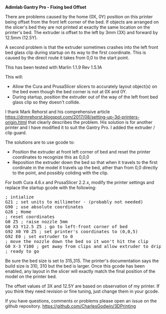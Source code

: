 __Adimlab Gantry Pro - Fixing bed Offset__

There are problems caused by the home (0X, 0Y) position on this printer being offset from the front left corner of the bed. If objects are arranged on the slicer's bed they are not printed at exactly the same location on the printer's bed. The extruder is offset to the left by 3mm (3X) and forward by 12.5mm (12.5Y).

A second problem is that the extruder sometimes crashes into the left front bed glass clip during startup on its way to the first coordinate. This is caused by the direct route it takes from 0,0 to the start point.

This has been tested with Marlin 1.1.9 Rev 1.5.1A

This will:
- Allow the Cura and PrusaSlicer slicers to accurately layout object(s) on the bed even though the bed corner is not at 0X and 0Y.
- During startup, position the extruder out of the way of the left front bed glass clip so they doesn't collide.

I thank Mark Rehorst and his comprehensive article https://drmrehorst.blogspot.com/2017/08/setting-up-3d-printers-origin.html that clearly describes the problem. His solution is for another printer and I have modified it to suit the Gantry Pro. I added the extruder / clip guard.

The solutions are to use gcode to:
- Position the extruder at front left corner of bed and reset the printer coordinates to recognize this as 0,0,0
- Reposition the extruder down the bed so that when it travels to the first cordinate in the model it travels up the bed, ather than from 0,0 directly to the point, and possibly coliding with the clip.

For both Cura 4.6.x and PrusaSlicer 2.2.x, modify the printer settings and replace the startup gcode with the following:  
<pre>
; intialize
G21 ; set units to millimeter - (probably not needed)
G90 ; use absolute coordinates
G28 ; Home
; reset coordinates
G0 Z5 ; raise nozzle 5mm
G0 X3 Y12.5 Z5 ; go to left-front corner of bed
G92 X0 Y0 Z5 ; set printer's coordinates to (0,0,5)
G92 E0 ; set extruder to 0
; move the nozzle down the bed so it won't hit the clip
G0 X-3 Y100 ; get away from clips and allow extruder to drip off the bed
; ready to go
</pre>

Be sure the bed size is set to 315,315. The printer's documentation says the build size is 310, 310 but the bed is larger. Once this gcode has been enabled, any layout in the slicer will exactly match the final position of the model on the printer bed.

The offset values of 3X and 12.5Y are based on  observation of my printer. If you think they need revision or fine tuning, just change them in your gcode.

If you have questions, comments or problems please open an issue on the github repository. https://github.com/CharlesGodwin/3DPrinting
